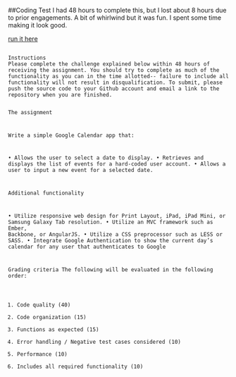 ##Coding Test
I had 48 hours to complete this, but I lost about 8 hours due to prior engagements.  A bit of whirlwind but it was fun. I spent some time making it look good.

[run it here](http://honopu.com/mobiquity)

<code>
Instructions
Please complete the challenge explained below within 48 hours of receiving the assignment. You should try to complete as much of the functionality as you can in the time allotted-- failure to include all functionality will not result in disqualification. To submit, please push the source code to your Github account and email a link to the repository when you are finished.

The assignment

Write a simple Google Calendar app that:

•	Allows the user to select a date to display.
•	Retrieves and displays the list of events for a hard-coded user account.
•	Allows a user to input a new event for a selected date.

Additional functionality

•	Utilize responsive web design for Print Layout, iPad, iPad Mini, or Samsung Galaxy Tab resolution.
•	Utilize an MVC framework such as Ember, Backbone, or AngularJS.
•	Utilize a CSS preprocessor such as LESS or SASS.
•	Integrate Google Authentication to show the current day’s calendar for any user that authenticates to Google

Grading criteria
The following will be evaluated in the following order:
1.	Code quality (40)
2.	Code organization (15)
3.	Functions as expected (15)
4.	Error handling / Negative test cases considered (10)
5.	Performance (10)
6.	Includes all required functionality (10)
</code>